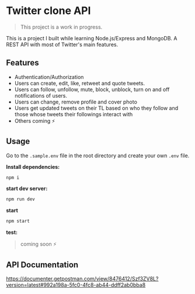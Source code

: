 # Twitter clone API

> This project is a work in progress. 

This is a project I built while learning Node.js/Express and MongoDB. A REST API with most of Twitter's main features.


## Features

- Authentication/Authorization
- Users can create, edit, like, retweet and quote tweets.
- Users can follow, unfollow, mute, block, unblock, turn on and off notifications of users.
- Users can change, remove profile and cover photo
- Users get updated tweets on their TL based on who they follow and those whose tweets their followings interact with
- Others coming ⚡

## Usage

Go to the `.sample.env` file in the root directory and create your own `.env` file.

**Install dependencies:**

```bash
npm i
```

**start dev server:** 

```bash
npm run dev
```

**start**

```bash
npm start
```

**test:**

> coming soon ⚡
<!-- ```bash
npm run test
``` -->

## API Documentation

https://documenter.getpostman.com/view/8476412/Szf3ZV8L?version=latest#992a198a-5fc0-4fc8-ab44-ddff2ab0bba8
